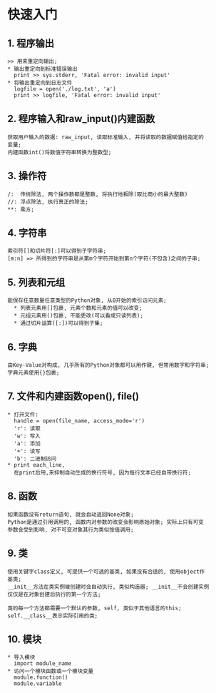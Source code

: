 # **快速入门**



## **1. 程序输出**
    >> 用来重定向输出;
    * 输出重定向到标准错误输出
      print >> sys.stderr, 'Fatal error: invalid input'
    * 将输出重定向到日志文件
      logfile = open('./log.txt', 'a')
      print >> logfile, 'Fatal error: invalid input'



## **2. 程序输入和raw_input()内建函数**
    获取用户输入的数据: raw_input, 读取标准输入, 并将读取的数据赋值给指定的
    变量;
    内建函数int()将数值字符串转换为整数型;



## **3. 操作符**
    /:  传统除法, 两个操作数都是整数, 将执行地板除(取比商小的最大整数)
    //: 浮点除法, 执行真正的除法;
    **: 乘方;


## **4. 字符串**
    索引符[]和切片符[:]可以得到子字符串; 
    [m:n] => 所得到的字符串是从第m个字符开始到第n个字符(不包含)之间的子串;



## **5. 列表和元组**
    能保存任意数量任意类型的Python对象, 从0开始的索引访问元素;
      * 列表元素用[]包裹, 元素个数和元素的值可以改变;
      * 元组元素用()包裹, 不能更改(可以看成只读列表);
      * 通过切片运算([:])可以得到子集;



## **6. 字典**
    由Key-Value对构成, 几乎所有的Python对象都可以用作键, 但常用数字和字符串;
    字典元素使用{}包裹;



## **7. 文件和内建函数open(), file()**
    * 打开文件:
      handle = open(file_name, access_mode='r')
      'r': 读取 
      'w': 写入
      'a': 添加
      '+': 读写
      'b': 二进制访问
    * print each_line,
      在print后用,来抑制自动生成的换行符号, 因为每行文本已经自带换行符;


## **8. 函数**
    如果函数没有return语句, 就会自动返回None对象;
    Python是通过引用调用的, 函数内对参数的改变会影响原始对象; 实际上只有可变
    参数会受到影响, 对不可变对象其行为类似按值调用;



## **9. 类**
    使用关键字class定义, 可提供一个可选的基类, 如果没有合适的, 使用object作
    基类;
    __init__方法在类实例被创建时会自动执行, 类似构造器; __init__不会创建实例
    仅仅是在对象创建后执行的第一个方法;

    类的每一个方法都需要一个默认的参数, self, 类似于其他语言的this;
    self.__class__表示实际引用的类;



## **10. 模块**
    * 导入模块
      import module_name
    * 访问一个模块函数或一个模块变量
      module.function()
      module.variable

